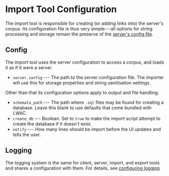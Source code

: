 Import Tool Configuration
=========================
The import tool is responsible for creating (or adding links into) the server's corpus.  Its configuration file is thus very simple---all options for string processing and storage remain the preserve of the [server's config file](server_config.html).


Config
------
The import tool uses the server configuration to access a corpus, and loads it as if it were a server.

 * `server_config`  --- The path to the server configuration file.  The importer will use this for storage properties and string sanitisation settings.

Other than that its configuration options apply to output and file handling:

 * `schemata_path`  --- The path where `.sql` files may be found for creating a database.  Leave this blank to use defaults that come bundled with LWAC.
 * `create_db`      --- Boolean.  Set to `true` to make the import script attempt to create the database if it doesn't exist.
 * `notify`         --- How many lines should be import before the UI updates and tells the user.


Logging
-------
The logging system is the same for client, server, import, and export tools and shares a configuration with them.  For details, see [configuring logging](log_config.html)

